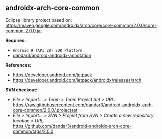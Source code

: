 ## androidx-arch-core-common

Eclipse library project based on:<br/>
https://maven.google.com/androidx/arch/core/core-common/2.0.0/core-common-2.0.0.jar

**Requires:**
- `Android 9 (API 28) SDK Platform`
- [dandar3/android-androidx-annotation](https://github.com/dandar3/android-androidx-annotation/tree/1.0.0)


**References:**
- https://developer.android.com/jetpack
- https://developer.android.com/jetpack/androidx/releases/arch

**SVN checkout:**
- _File > Import... > Team > Team Project Set > URL:_<br/>
  https://raw.githubusercontent.com/dandar3/android-androidx-arch-core-common/2.0.0/.projectset
- _File > Import... > SVN > Project from SVN > Create a new repository location > URL:_<br/>
  https://github.com/dandar3/android-androidx-arch-core-common/tags/2.0.0